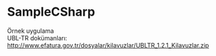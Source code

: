 # SampleCSharp
Örnek uygulama</br>
UBL-TR dokümanları: http://www.efatura.gov.tr/dosyalar/kilavuzlar/UBLTR_1.2.1_Kilavuzlar.zip
